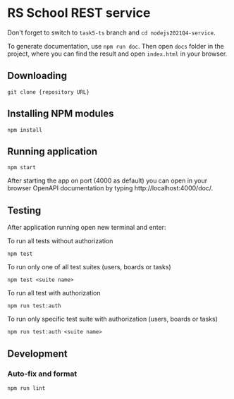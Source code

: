 # RS School REST service

Don't forget to switch to ```task5-ts``` branch and `cd nodejs2021Q4-service`.

To generate documentation, use `npm run doc`. Then open `docs` folder in the project, where you can find the result and open `index.html` in your browser.

## Downloading

```
git clone {repository URL}
```

## Installing NPM modules

```
npm install
```

## Running application

```
npm start
```

After starting the app on port (4000 as default) you can open
in your browser OpenAPI documentation by typing http://localhost:4000/doc/.

## Testing

After application running open new terminal and enter:

To run all tests without authorization

```
npm test
```

To run only one of all test suites (users, boards or tasks)

```
npm test <suite name>
```

To run all test with authorization

```
npm run test:auth
```

To run only specific test suite with authorization (users, boards or tasks)

```
npm run test:auth <suite name>
```

## Development

### Auto-fix and format

```
npm run lint
```
